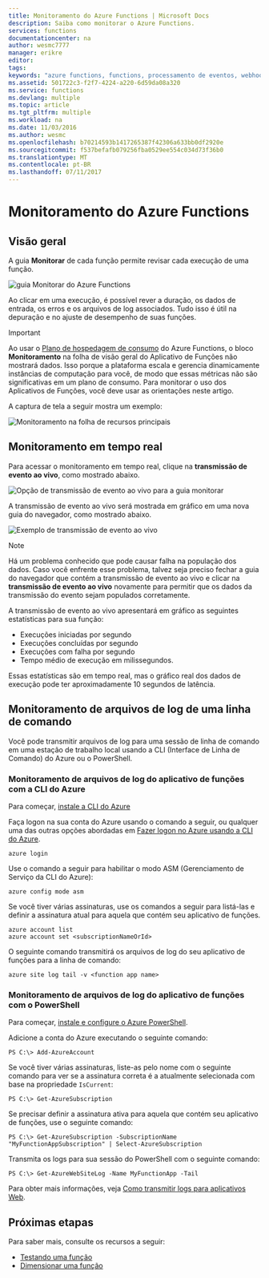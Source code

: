 ```yaml
---
title: Monitoramento do Azure Functions | Microsoft Docs
description: Saiba como monitorar o Azure Functions.
services: functions
documentationcenter: na
author: wesmc7777
manager: erikre
editor: 
tags: 
keywords: "azure functions, functions, processamento de eventos, webhooks, computação dinâmica, arquitetura sem servidor"
ms.assetid: 501722c3-f2f7-4224-a220-6d59da08a320
ms.service: functions
ms.devlang: multiple
ms.topic: article
ms.tgt_pltfrm: multiple
ms.workload: na
ms.date: 11/03/2016
ms.author: wesmc
ms.openlocfilehash: b70214593b1417265387f42306a633bb0df2920e
ms.sourcegitcommit: f537befafb079256fba0529ee554c034d73f36b0
ms.translationtype: MT
ms.contentlocale: pt-BR
ms.lasthandoff: 07/11/2017
---
```

# <a name="monitoring-azure-functions"></a>Monitoramento do Azure Functions

## <a name="overview"></a>Visão geral 


A guia **Monitorar** de cada função permite revisar cada execução de uma função.

![guia Monitorar do Azure Functions](./media/functions-monitoring/monitor-tab.png) 

Ao clicar em uma execução, é possível rever a duração, os dados de entrada, os erros e os arquivos de log associados. Tudo isso é útil na depuração e no ajuste de desempenho de suas funções.


> [!IMPORTANT]
> Ao usar o [Plano de hospedagem de consumo](functions-overview.md#pricing) do Azure Functions, o bloco **Monitoramento** na folha de visão geral do Aplicativo de Funções não mostrará dados. Isso porque a plataforma escala e gerencia dinamicamente instâncias de computação para você, de modo que essas métricas não são significativas em um plano de consumo. Para monitorar o uso dos Aplicativos de Funções, você deve usar as orientações neste artigo.
> 
> A captura de tela a seguir mostra um exemplo:
> 
> ![Monitoramento na folha de recursos principais](./media/functions-monitoring/app-service-overview-monitoring.png)



## <a name="real-time-monitoring"></a>Monitoramento em tempo real

Para acessar o monitoramento em tempo real, clique na **transmissão de evento ao vivo**, como mostrado abaixo. 

![Opção de transmissão de evento ao vivo para a guia monitorar](./media/functions-monitoring/monitor-tab-live-event-stream.png)

A transmissão de evento ao vivo será mostrada em gráfico em uma nova guia do navegador, como mostrado abaixo. 

![Exemplo de transmissão de evento ao vivo](./media/functions-monitoring/live-event-stream.png)


> [!NOTE]
> Há um problema conhecido que pode causar falha na população dos dados. Caso você enfrente esse problema, talvez seja preciso fechar a guia do navegador que contém a transmissão de evento ao vivo e clicar na **transmissão de evento ao vivo** novamente para permitir que os dados da transmissão do evento sejam populados corretamente. 

A transmissão de evento ao vivo apresentará em gráfico as seguintes estatísticas para sua função:

* Execuções iniciadas por segundo
* Execuções concluídas por segundo
* Execuções com falha por segundo
* Tempo médio de execução em milissegundos.

Essas estatísticas são em tempo real, mas o gráfico real dos dados de execução pode ter aproximadamente 10 segundos de latência.






## <a name="monitoring-log-files-from-a-command-line"></a>Monitoramento de arquivos de log de uma linha de comando


Você pode transmitir arquivos de log para uma sessão de linha de comando em uma estação de trabalho local usando a CLI (Interface de Linha de Comando) do Azure ou o PowerShell.

### <a name="monitoring-function-app-log-files-with-the-azure-cli"></a>Monitoramento de arquivos de log do aplicativo de funções com a CLI do Azure

Para começar, [instale a CLI do Azure](../cli-install-nodejs.md)

Faça logon na sua conta do Azure usando o comando a seguir, ou qualquer uma das outras opções abordadas em [Fazer logon no Azure usando a CLI do Azure](../xplat-cli-connect.md).

    azure login

Use o comando a seguir para habilitar o modo ASM (Gerenciamento de Serviço da CLI do Azure):

    azure config mode asm

Se você tiver várias assinaturas, use os comandos a seguir para listá-las e definir a assinatura atual para aquela que contém seu aplicativo de funções.

    azure account list
    azure account set <subscriptionNameOrId>

O seguinte comando transmitirá os arquivos de log do seu aplicativo de funções para a linha de comando:

    azure site log tail -v <function app name>

### <a name="monitoring-function-app-log-files-with-powershell"></a>Monitoramento de arquivos de log do aplicativo de funções com o PowerShell

Para começar, [instale e configure o Azure PowerShell](/powershell/azure/overview).

Adicione a conta do Azure executando o seguinte comando:

    PS C:\> Add-AzureAccount

Se você tiver várias assinaturas, liste-as pelo nome com o seguinte comando para ver se a assinatura correta é a atualmente selecionada com base na propriedade `IsCurrent`:

    PS C:\> Get-AzureSubscription

Se precisar definir a assinatura ativa para aquela que contém seu aplicativo de funções, use o seguinte comando:

    PS C:\> Get-AzureSubscription -SubscriptionName "MyFunctionAppSubscription" | Select-AzureSubscription

Transmita os logs para sua sessão do PowerShell com o seguinte comando:

    PS C:\> Get-AzureWebSiteLog -Name MyFunctionApp -Tail

Para obter mais informações, veja [Como transmitir logs para aplicativos Web](../app-service-web/web-sites-enable-diagnostic-log.md#streamlogs). 

## <a name="next-steps"></a>Próximas etapas
Para saber mais, consulte os recursos a seguir:

* [Testando uma função](functions-test-a-function.md)
* [Dimensionar uma função](functions-scale.md)

